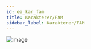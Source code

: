 ```yaml
---
id: ea_kar_fam
title: Karakterer/FAM
sidebar_label: Karakterer/FAM
---
```


![image](https://user-images.githubusercontent.com/80097133/137298371-f43a1347-75c6-4710-85c6-cc2db0a4ec95.png)
